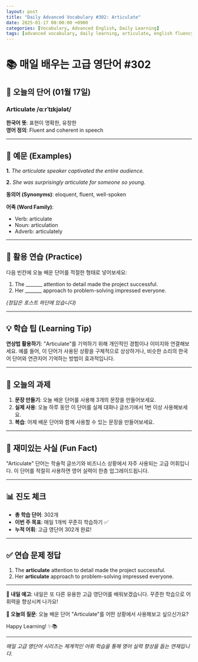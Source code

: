 ```yaml
---
layout: post
title: "Daily Advanced Vocabulary #302: Articulate"
date: 2025-01-17 00:00:00 +0900
categories: [Vocabulary, Advanced English, Daily Learning]
tags: [advanced vocabulary, daily learning, articulate, english fluency]
---
```


# 📚 **매일 배우는 고급 영단어 #302**

## 🌟 **오늘의 단어 (01월 17일)**

### **Articulate** /ɑːrˈtɪkjələt/

**한국어 뜻**: 표현이 명확한, 유창한  
**영어 정의**: Fluent and coherent in speech

<!--more-->

---

## 📖 **예문 (Examples)**

**1.** *The articulate speaker captivated the entire audience.*

**2.** *She was surprisingly articulate for someone so young.*

**동의어 (Synonyms)**: eloquent, fluent, well-spoken

**어족 (Word Family)**:
- Verb: articulate
- Noun: articulation
- Adverb: articulately

---

## 🎯 **활용 연습 (Practice)**

다음 빈칸에 오늘 배운 단어를 적절한 형태로 넣어보세요:

1. The _______ attention to detail made the project successful.
2. Her _______ approach to problem-solving impressed everyone.

*(정답은 포스트 하단에 있습니다)*

---

## 💡 **학습 팁 (Learning Tip)**

**연상법 활용하기**: "Articulate"를 기억하기 위해 개인적인 경험이나 이미지와 연결해보세요. 
예를 들어, 이 단어가 사용된 상황을 구체적으로 상상하거나, 비슷한 소리의 한국어 단어와 연관지어 기억하는 방법이 효과적입니다.

---

## 📝 **오늘의 과제**

1. **문장 만들기**: 오늘 배운 단어를 사용해 3개의 문장을 만들어보세요.
2. **실제 사용**: 오늘 하루 동안 이 단어를 실제 대화나 글쓰기에서 1번 이상 사용해보세요.
3. **복습**: 어제 배운 단어와 함께 사용할 수 있는 문장을 만들어보세요.

---

## 🎲 **재미있는 사실 (Fun Fact)**

"Articulate" 단어는 학술적 글쓰기와 비즈니스 상황에서 자주 사용되는 고급 어휘입니다. 이 단어를 적절히 사용하면 영어 실력이 한층 업그레이드됩니다.

---

## 📊 **진도 체크**

- **총 학습 단어**: 302개
- **이번 주 목표**: 매일 1개씩 꾸준히 학습하기 ✅
- **누적 어휘**: 고급 영단어 302개 완료!

---

## ✅ **연습 문제 정답**

1. The **articulate** attention to detail made the project successful.
2. Her **articulate** approach to problem-solving impressed everyone.

---

**🎯 내일 예고**: 내일은 또 다른 유용한 고급 영단어를 배워보겠습니다. 꾸준한 학습으로 어휘력을 향상시켜 나가요!

**💭 오늘의 질문**: 오늘 배운 단어 "Articulate"를 어떤 상황에서 사용해보고 싶으신가요? 

Happy Learning! ✨📚

---

*매일 고급 영단어 시리즈는 체계적인 어휘 학습을 통해 영어 실력 향상을 돕는 연재입니다.*
